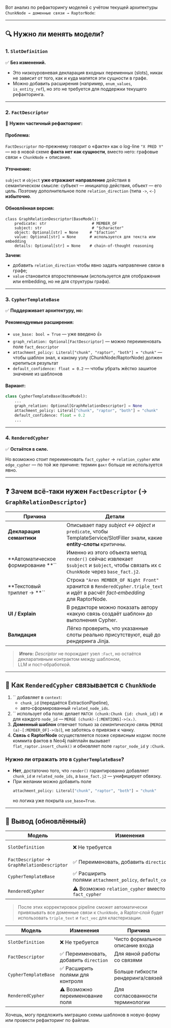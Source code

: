 Вот анализ по рефакторингу моделей с учётом текущей архитектуры `ChunkNode → доменные связи → RaptorNode`:

---

## 🔍 Нужно ли менять модели?

### 1. `SlotDefinition`

✅ **Без изменений.**

- Это низкоуровневая декларация входных переменных (slots), никак не зависит от того, как и куда мапятся эти сущности в графе.
- Можно добавить расширения (например, `enum_values`, `is_entity_ref`), но это не требуется для поддержки текущего рефакторинга.

---

### 2. `FactDescriptor`

🔁 **Нужен частичный рефакторинг:**

#### Проблема:

`FactDescriptor` по-прежнему говорит о «факте» как о log-line `"X PRED Y"` — но в новой схеме **факта нет как сущности**, вместо него: графовые связи + `ChunkNode` + описание.

#### Уточнение:

`subject` и `object` **уже отражают направление** действия в семантическом смысле: субъект — инициатор действия, объект — его цель. Поэтому дополнительное поле `relation_direction` (типа `->`, `<-`) **избыточно**.

#### Обновлённая версия:

```pythonpython
class GraphRelationDescriptor(BaseModel):
    predicate: str                    # MEMBER_OF
    subject: str                      # "$character"
    object: Optional[str] = None     # "$faction"
    value: Optional[str] = None      # используется для текста или embedding
    details: Optional[str] = None    # chain-of-thought reasoning
```

**Зачем:**

- добавить `relation_direction` чтобы явно задать направление связи в графе;
- `value` становится второстепенным (используется для отображения или embedding, но не для структуры графа).

---

### 3. `CypherTemplateBase`

✅ **Поддерживает архитектуру, но:**

#### Рекомендуемые расширения:

- `use_base: bool = True` — уже введено 👍
- `graph_relation: Optional[FactDescriptor]` — можно переименовать поле `fact_descriptor`
- `attachment_policy: Literal["chunk", "raptor", "both"] = "chunk"` — чтобы шаблон знал, к какому узлу (ChunkNode/RaptorNode) должен крепиться результат
- `default_confidence: float = 0.2` — чтобы убрать жёстко зашитое значение из шаблонов

#### Вариант:

```python
class CypherTemplateBase(BaseModel):
    ...
    graph_relation: Optional[GraphRelationDescriptor] = None
    attachment_policy: Literal["chunk", "raptor", "both"] = "chunk"
    default_confidence: float = 0.2
    ...
```

---

### 4. `RenderedCypher`

✅ **Остаётся в силе.**

Но возможно стоит переименовать `fact_cypher` → `relation_cypher` или `edge_cypher` — по той же причине: термин `факт` больше не используется явно.

---

## ❓ Зачем всё‑таки нужен `FactDescriptor` (→ `GraphRelationDescriptor`)

| Причина                                  | Детали                                                                                                                                 |
| ---------------------------------------- | -------------------------------------------------------------------------------------------------------------------------------------- |
| **Декларация семантики**                 | Описывает пару *subject ↔ object* и `predicate`, чтобы TemplateService/SlotFiller знали, какие **entity‑слоты** критичны.              |
| \*\*Автоматическое формирование \*\*\`\` | Именно из этого объекта метод `render()` сейчас извлекает `$subject` и `$object`, чтобы связать их с `ChunkNode` через `base_fact.j2`. |
| \*\*Текстовый триплет → \*\*\`\`         | Строка `"Aren MEMBER_OF Night Front"` хранится в `RenderedCypher.triple_text` и идёт в расчёт *fact‑embedding* для RaptorNode.         |
| **UI / Explain**                         | В редакторе можно показать автору «какую связь создаёт шаблон» до выполнения Cypher.                                                   |
| **Валидация**                            | Лёгко проверить, что указанные слоты реально присутствуют, ещё до рендеринга Jinja.                                                    |

>  **Итого:** *Descriptor* не порождает узел `:Fact`, но остаётся декларативным контрактом между шаблоном, LLM и пост‑обработкой.

---

## 🔗 Как `RenderedCypher` связывается с `ChunkNode`

1. \`\` добавляет в `context`:
   - `chunk_id` (передаётся ExtractionPipeline),
   - авто‑сформированный `related_node_ids`.
2. \`\` использует оба поля: делает `MATCH (chunk:Chunk {id: chunk_id})` и для каждого `node_id` — `MERGE (chunk)-[:MENTIONS]->(xᵢ)`.
3. **Доменный шаблон** отвечает только за *семантическую связь* (`MERGE (a)-[:MEMBER_OF]->(b)`), не заботясь о привязке к чанку.
4. **Связь с RaptorNode** осуществляется позже сервисным кодом: после коммита фактов в Neo4j пайплайн вызывает `flat_raptor.insert_chunk()` и обновляет поле `raptor_node_id` у `:Chunk`.

### Нужно ли отражать это в `CypherTemplateBase`?

- **Нет**, достаточно того, что `render()` гарантированно добавляет `chunk_id` и `related_node_ids`, а `base_fact.j2` — унифицирует обвязку.
- При желании можно добавить поле
  ```python
  attachment_policy: Literal["chunk", "raptor", "both"] = "chunk"
  ```
  но логика уже покрыта `use_base=True`.

---

## 🧠 Вывод (обновлённый)

| Модель                                       | Изменения                                                    | Причина                                               |
| -------------------------------------------- | ------------------------------------------------------------ | ----------------------------------------------------- |
| `SlotDefinition`                             | ❌ Не требуется                                               | Чисто формальное описание входа                       |
| `FactDescriptor` → `GraphRelationDescriptor` | ✅ Переименовать, добавить `direction`                        | Декларирует семантику связи и служит для `fact_vec`   |
| `CypherTemplateBase`                         | ✅ Расширить полями `attachment_policy`, `default_confidence` | Гибкость рендеринга и контроля связей                 |
| `RenderedCypher`                             | ⚠️ Возможно `relation_cypher` вместо `fact_cypher`           | Терминология («факт» больше не нужен)                 |

> После этих корректировок pipeline сможет автоматически привязывать все доменные связи к `ChunkNode`, а Raptor‑слой будет использовать `triple_text` и `fact_vec` для кластеризации.

| Модель               | Изменения                             | Причина                           |
| -------------------- | ------------------------------------- | --------------------------------- |
| `SlotDefinition`     | ❌ Не требуется                        | Чисто формальное описание входа   |
| `FactDescriptor`     | ✅ Переименовать, добавить `direction` | Для явной работы со связями       |
| `CypherTemplateBase` | ✅ Расширить полями для контроля       | Больше гибкости рендеринга/связей |
| `RenderedCypher`     | ⚠️ Возможно переименование поля       | Для согласованности терминологии  |

Хочешь, могу предложить миграцию схемы шаблонов в новую форму или провести рефакторинг по файлам.
